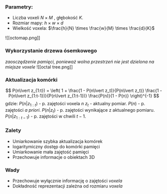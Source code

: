 ### Parametry:
- Liczba voxeli $N \times M$ , głębokość $K$.
- Rozmiar mapy: $h \times w \times d$
- Wielkość voxela: $\frac{h}{N} \times \frac{w}{M} \times \frac{d}{K}$

 ![[octomap.png]]
### Wykorzystanie drzewa ósemkowego
*zaosczędzenie pamięci, ponieważ wolna przestrzeń nie jest dzielona na miejsze voxele*
![[octal tree.png]]
### Aktualizacja komórki
$$
P(n\lvert z_{1:t}) = \left( 
1 + \frac{1 - P(n\lvert z_t)}{P(n\lvert z_t)}
\frac{1 - P(n\lvert z_{1:t-1})}{P(n\lvert z_{1:t-1})}
\frac{P(n)}{1 - P(n)}
\right)^{-1}
$$
gdzie:
$P(n\lvert z_{1:t})$ - p. zajętości voxela $n$ 
$z_t$ - aktualny pomiar.
$P(n)$ - p. zajętości *a priori*.
$P(n\lvert z_t)$ - p. zajętości wynikające z aktualnego pomiaru.
$P(n\lvert z_{1:t-1})$ - p. zajętości w chwili $t-1$.
### Zalety
- Umiarkowanie szybka aktualizacja komórek
- logaritymiczny dostęp do komórki pamięci
- Umiarkowanie mała zajętość pamięci
- Przechowuje informacje o obiektach 3D
### Wady
- Przechowuje wyłącznie informację o zajętości *voxela*
- Dokładność reprezentacji zależna od rozmiaru *voxela*
